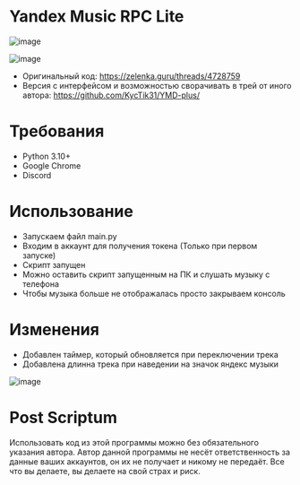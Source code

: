 # Yandex Music RPC Lite

![image](https://github.com/Soto4ka37/Yandex-Music-RPC-Lite/assets/62742200/ddeb9d2f-c3a4-433d-a2e8-fe048f26d102)

![image](https://github.com/Soto4ka37/Yandex-Music-RPC-Lite/assets/62742200/bd514559-2904-4cbf-a605-e71cce814bf2)

- Оригинальный код: https://zelenka.guru/threads/4728759
- Версия с интерфейсом и возможностью сворачивать в трей от иного автора: https://github.com/KycTik31/YMD-plus/

# Требования
- Python 3.10+
- Google Chrome
- Discord
# Использование
- Запускаем файл main.py
- Входим в аккаунт для получения токена (Только при первом запуске)
- Скрипт запущен
- Можно оставить скрипт запущенным на ПК и слушать музыку с телефона
- Чтобы музыка больше не отображалась просто закрываем консоль
# Изменения
- Добавлен таймер, который обновляется при переключении трека
- Добавлена длинна трека при наведении на значок яндекс музыки

![image](https://github.com/Soto4ka37/Yandex-Music-RPC-Lite/assets/62742200/287afe06-d4d7-49b2-97ee-d71efea8ba06)
# Post Scriptum
Использовать код из этой программы можно без обязательного указания автора. Автор данной программы не несёт ответственность за данные ваших аккаунтов, он их не получает и никому не передаёт. Все что вы делаете, вы делаете на свой страх и риск.
